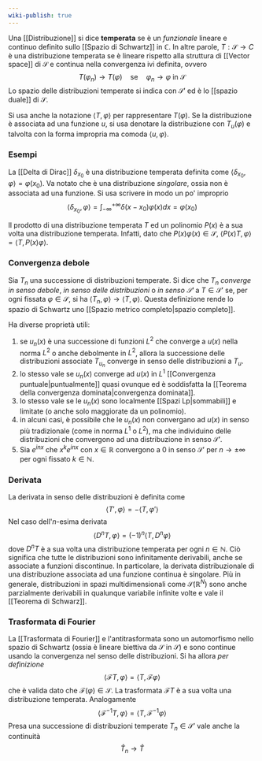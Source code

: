 ```yaml
---
wiki-publish: true
---
```

Una [[Distribuzione]] si dice **temperata** se è un *funzionale* lineare e continuo definito sullo [[Spazio di Schwartz]] in $\mathbb{C}$. In altre parole, $T:\mathcal{S}\rightarrow C$ è una distribuzione temperata se è lineare rispetto alla struttura di [[Vector space]] di $\mathcal{S}$ e continua nella convergenza ivi definita, ovvero
$$T(\varphi_{n})\rightarrow T(\varphi)\quad\text{se}\quad\varphi_{n} \rightarrow\varphi\text{ in }\mathcal{S}$$
Lo spazio delle distribuzioni temperate si indica con $\mathcal{S}'$ ed è lo [[spazio duale]] di $\mathcal{S}$.

Si usa anche la notazione $\langle T,\varphi\rangle$ per rappresentare $T(\varphi)$. Se la distribuzione è associata ad una funzione $u$, si usa denotare la distribuzione con $T_{u}(\varphi)$ e talvolta con la forma impropria ma comoda $\langle u,\varphi\rangle$.
### Esempi
La [[Delta di Dirac]] $\delta_{x_{0}}$ è una distribuzione temperata definita come $\langle \delta_{x_{0}},\varphi\rangle=\varphi(x_{0})$. Va notato che è una distribuzione *singolare*, ossia non è associata ad una funzione. Si usa scrivere in modo un po' improprio
$$\langle \delta_{x_{0}},\varphi\rangle=\int_{-\infty}^{+\infty}\delta(x-x_{0})\varphi(x)dx=\varphi(x_{0})$$

Il prodotto di una distribuzione temperata $T$ ed un polinomio $P(x)$ è a sua volta una distribuzione temperata. Infatti, dato che $P(x)\varphi(x)\in\mathcal{S}$, $\langle P(x)T,\varphi\rangle=\langle T,P(x)\varphi\rangle$.
### Convergenza debole
Sia $T_{n}$ una successione di distribuzioni temperate. Si dice che $T_{n}$ *converge in senso debole*, *in senso delle distribuzioni* o *in senso $\mathcal{S}'$* a $T\in\mathcal{S}'$ se, per ogni fissata $\varphi\in\mathcal{S}$, si ha $\langle T_{n},\varphi\rangle \rightarrow \langle T,\varphi\rangle$. Questa definizione rende lo spazio di Schwartz uno [[Spazio metrico completo|spazio completo]].

Ha diverse proprietà utili:
1. se $u_{n}(x)$ è una successione di funzioni $L^{2}$ che converge a $u(x)$ nella norma $L^{2}$ o anche debolmente in $L^{2}$, allora la successione delle distribuzioni associate $T_{u_{n}}$ converge in senso delle distribuzioni a $T_{u}$.
2. lo stesso vale se $u_{n}(x)$ converge ad $u(x)$ in $L^{1}$ [[Convergenza puntuale|puntualmente]] quasi ovunque ed è soddisfatta la [[Teorema della convergenza dominata|convergenza dominata]].
3. lo stesso vale se le $u_{n}(x)$ sono localmente [[Spazi Lp|sommabili]] e limitate (o anche solo maggiorate da un polinomio).
4. in alcuni casi, è possibile che le $u_{n}(x)$ non convergano ad $u(x)$ in senso più tradizionale (come in norma $L^{1}$ o $L^{2}$), ma che individuino delle distribuzioni che convergono ad una distribuzione in senso $\mathcal{S}'$.
5. Sia $e^{inx}$ che $x^{k}e^{inx}$ con $x\in\mathbb{R}$ convergono a 0 in senso $\mathcal{S}'$ per $n \rightarrow\pm\infty$ per ogni fissato $k\in\mathbb{N}$.
### Derivata
La derivata in senso delle distribuzioni è definita come
$$\langle T',\varphi\rangle=-\langle T,\varphi'\rangle$$
Nel caso dell'$n$-esima derivata
$$\langle D^{n}T,\varphi\rangle=(-1)^{n}\langle T,D^{n}\varphi\rangle$$
dove $D^{n}T$ è a sua volta una distribuzione temperata per ogni $n\in\mathbb{N}$. Ciò significa che tutte le distribuzioni sono infinitamente derivabili, anche se associate a funzioni discontinue. In particolare, la derivata distribuzionale di una distribuzione associata ad una funzione continua è singolare. Più in generale, distribuzioni in spazi multidimensionali come $\mathcal{S}(\mathbb{R}^{N})$ sono anche parzialmente derivabili in qualunque variabile infinite volte e vale il [[Teorema di Schwarz]].
### Trasformata di Fourier
La [[Trasformata di Fourier]] e l'antitrasformata sono un automorfismo nello spazio di Schwartz (ossia è lineare biettiva da $\mathcal{S}$ in $\mathcal{S}$) e sono continue usando la convergenza nel senso delle distribuzioni. Si ha allora *per definizione*
$$\langle \mathscr{F}T,\varphi\rangle=\langle T,\mathscr{F}\varphi\rangle$$
che è valida dato che $\mathscr{F}(\varphi)\in\mathcal{S}$. La trasformata $\mathscr{F}T$ è a sua volta una distribuzione temperata. Analogamente
$$\langle \mathscr{F}^{-1}T,\varphi\rangle=\langle T,\mathscr{F}^{-1}\varphi\rangle$$
Presa una successione di distribuzioni temperate $T_{n}\in\mathcal{S}'$ vale anche la continuità
$$\widehat{T}_{n} \rightarrow \widehat{T}$$
